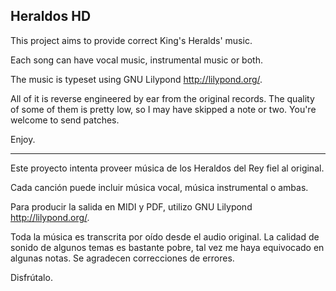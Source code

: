 Heraldos HD
---

This project aims to provide correct King's Heralds' music.

Each song can have vocal music, instrumental music or both.

The music is typeset using GNU Lilypond <http://lilypond.org/>.

All of it is reverse engineered by ear from the original records. The
quality of some of them is pretty low, so I may have skipped a note or
two. You're welcome to send patches.

Enjoy.

---

Este proyecto intenta proveer música de los Heraldos del Rey fiel al
original.

Cada canción puede incluir música vocal, música instrumental o ambas.

Para producir la salida en MIDI y PDF, utilizo GNU Lilypond
<http://lilypond.org/>.

Toda la música es transcrita por oído desde el audio original. La
calidad de sonido de algunos temas es bastante pobre, tal vez me haya
equivocado en algunas notas. Se agradecen correcciones de errores.

Disfrútalo.
